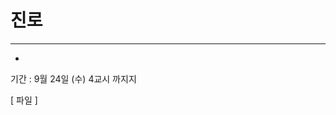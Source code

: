 # 진로

---

-

기간 :  9월 24일 (수) 4교시 까지지

[<a herf="posts/images/" download="8.1 진로 독서 양식(설문지용).hwpx"> 파일 </a>]
<!-- [<img src="posts/images/japanese.png" width="300" height="450"/>] -->